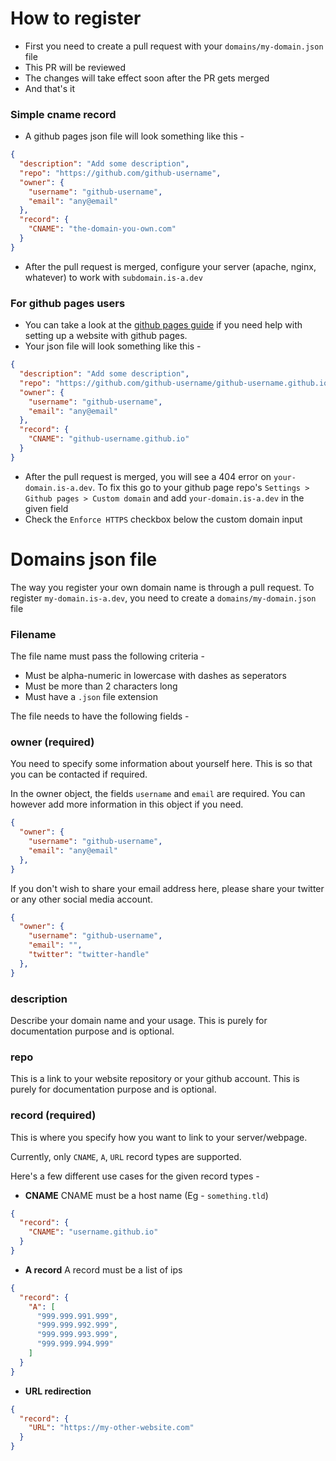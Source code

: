 # How to register
* First you need to create a pull request with your `domains/my-domain.json` file
* This PR will be reviewed
* The changes will take effect soon after the PR gets merged
* And that's it

### Simple cname record
* A github pages json file will look something like this -
```json
{
  "description": "Add some description",
  "repo": "https://github.com/github-username",
  "owner": {
    "username": "github-username",
    "email": "any@email"
  },
  "record": {
    "CNAME": "the-domain-you-own.com"
  }
}
```
* After the pull request is merged, configure your server (apache, nginx, whatever) to work with `subdomain.is-a.dev`


### For github pages users
* You can take a look at the [github pages guide](https://guides.github.com/features/pages/) if you need help with setting up a website with github pages.
* Your json file will look something like this -
```json
{
  "description": "Add some description",
  "repo": "https://github.com/github-username/github-username.github.io",
  "owner": {
    "username": "github-username",
    "email": "any@email"
  },
  "record": {
    "CNAME": "github-username.github.io"
  }
}
```
* After the pull request is merged, you will see a 404 error on `your-domain.is-a.dev`. To fix this go to your github page repo's `Settings > Github pages > Custom domain` and add `your-domain.is-a.dev` in the given field
* Check the `Enforce HTTPS` checkbox below the custom domain input



# Domains json file
The way you register your own domain name is through a pull request.
To register `my-domain.is-a.dev`, you need to create a `domains/my-domain.json` file

### Filename
The file name must pass the following criteria -
* Must be alpha-numeric in lowercase with dashes as seperators
* Must be more than 2 characters long
* Must have a `.json` file extension


The file needs to have the following fields -

### owner (required)
You need to specify some information about yourself here.
This is so that you can be contacted if required.

In the owner object, the fields `username` and `email` are required. You can however add more information in this object if you need.
```json
{
  "owner": {
    "username": "github-username",
    "email": "any@email"
  },
}
```

If you don't wish to share your email address here, please share your twitter or any other social media account.
```json
{
  "owner": {
    "username": "github-username",
    "email": "",
    "twitter": "twitter-handle"
  },
}
```


### description
Describe your domain name and your usage. This is purely for documentation purpose and is optional.


### repo
This is a link to your website repository or your github account. This is purely for documentation purpose and is optional.


### record (required)
This is where you specify how you want to link to your server/webpage.

Currently, only `CNAME`, `A`, `URL` record types are supported.

Here's a few different use cases for the given record types -

* **CNAME**
CNAME must be a host name (Eg - `something.tld`)
```json
{
  "record": {
    "CNAME": "username.github.io"
  }
}
```

* **A record**
A record must be a list of ips
```json
{
  "record": {
    "A": [
      "999.999.991.999",
      "999.999.992.999",
      "999.999.993.999",
      "999.999.994.999"
    ]
  }
}
```

* **URL redirection**
```json
{
  "record": {
    "URL": "https://my-other-website.com"
  }
}
```

